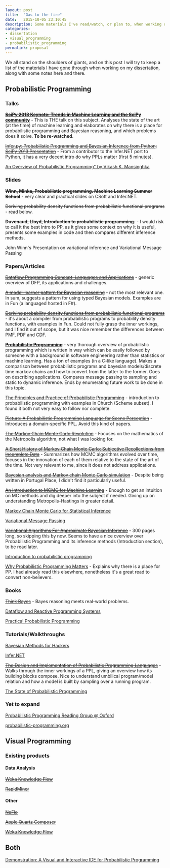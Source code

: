 ```yaml
---
layout: post
title:  "Gas to the fire"
date:   2015-10-05 23:10:45
description: Some materials I've read/watch, or plan to, when working on the dissertation.
categories:
- dissertation
- visual_programming
- probabilistic_programming
permalink: proposal
---
```


We all stand on the shoulders of giants, and on this post I will try to keep a list of the materials I have gone through when working on my dissertation, along with some notes here and there.

## Probabilistic Programming

### Talks

[**<s>SciPy 2013 Keynote: Trends in Machine Learning and the SciPy community</s>**](https://www.youtube.com/watch?v=S6IbD86Dbvc&index=1&list=PLWJTwh75g1Ve5pDq2OJ88o2j1tD-QtCum) - This is THE talk on this subject. Analyses the state of the art (at the time) of machine learning and elaborates on why there is a place for probabilistic programming and Bayesian reasoning, and which problems does it solve. **To be re-watched**.

[<s>Infer.py: Probabilistic Programming and Bayesian Inference from Python; SciPy 2013 Presentation</s>](https://www.youtube.com/watch?v=x2od7tsPjQE) - From a contributor to the Infer.NET port to Python, it has a very decent intro do why PPLs matter (first 5 minutes).

[An Overview of Probabilistic Programming" by Vikash K. Mansinghka](https://www.youtube.com/watch?v=-8QMqSWU76Q)

### Slides

**<s>Winn, Minka, Probabilistic programming. Machine Learning Summer School</s>** - very clear and practical slides on CSoft and Infer.NET.

<s>Deriving probability density functions from probabilistic functional programs</s> - read below.

**<s>Duvenaud, Lloyd, Introduction to probabilistic programming.</s>** - I would risk to call it the best intro to PP, as it gives some context on why it is useful, presents some examples in code and then compares different inference methods.

John Winn's Presentation on variational inference and Variational Message Passing

### Papers/Articles

[<s>Dataflow Programming Concept, Languages and Applications</s>](http://paginas.fe.up.pt/~prodei/dsie12/papers/paper_17.pdf) - generic overview of DFP, its applications and challenges.

[<s>A model-learner pattern for Bayesian reasoning</s>](http://research.microsoft.com/apps/pubs/default.aspx?id=173887) - not the most relevant one. In sum, suggests a pattern for using typed Bayesian models. Examples are in Fun (a languaged hosted in F#).

[<s>Deriving probability density functions from probabilistic functional programs</s>](http://research.microsoft.com/apps/pubs/default.aspx?id=189021) - it's about a compiler from probabilistic programs to probability density functions, with examples in Fun. Could not fully grasp the inner workings, and I find it out of scope, but it was nice remember the differences between PMF, PDF and CDF.

[**<s>Probabilistic Programming</s>**](http://msr-waypoint.com/pubs/208585/fose-icse2014.pdf) - very thorough overview of probabilistic programming which is written in way which can be easily followed by someone with a background in software engineering rather than statistics or machine learning. Has a ton of examples (in a C-like language). Makes a comparison between probabilistic programs and bayesian models/discrete time markov chains and how to convert from the latter to the former. Goes on describing applications. Compares message passing to sampling and static to dynamic inference. Ends by enumerating future work to be done in this topic.

[<s>The Principles and Practice of Probabilistic Programming</s>](https://web.stanford.edu/~ngoodman/papers/POPL2013-abstract.pdf) - introduction to probabilistic programming with examples in Church (Scheme subset). I found it both not very easy to follow nor complete.

[<s>Picture: A Probabilistic Programming Language for Scene Perception</s>](http://www.cv-foundation.org/openaccess/content_cvpr_2015/papers/Kulkarni_Picture_A_Probabilistic_2015_CVPR_paper.pdf) - Introduces a domain-specific PPL. Avoid this kind of papers.

[<s>The Markov Chain Monte Carlo Revolution</s>](http://math.uchicago.edu/~shmuel/Network-course-readings/MCMCRev.pdf) - Focuses on the mathematics of the Metropolis algorithm, not what I was looking for.

[<s>A Short History of Markov Chain Monte Carlo: Subjective Recollections from Incomplete Data</s>](http://arxiv.org/pdf/0808.2902.pdf) - Summarizes how MCMC algorithms evolved over time, focuses in the innovation of each of them relative to the state of the art of the time. Not very relevant to me, since it does not address applications.

[<s>Bayesian analysis and Markov chain Monte Carlo simulation</s>](https://www.jbs.cam.ac.uk/fileadmin/user_upload/research/workingpapers/wp0710.pdf) - Despite being written in Portugal Place, I didn't find it particularly useful.

[<s>An Introduction to MCMC for Machine Learning</s>](http://www.cs.ubc.ca/~arnaud/andrieu_defreitas_doucet_jordan_intromontecarlomachinelearning.pdf) - Enough to get an intuition on MC methods and dig deeper into the subject if needed. Giving up on understanding Metropolis-Hastings in greater detail.

[Markov Chain Monte Carlo for Statistical Inference](http://ecovision.mit.edu/~sai/12S990/besag.pdf)

[Variational Message Passing](http://www.johnwinn.org/Publications/papers/VMP2005.pdf)

[<s>Variational Algorithms For Approximate Bayesian Inference</s>](http://www.cse.buffalo.edu/faculty/mbeal/papers/beal03.pdf) - 300 pages long, so skipping this by now. Seems to have a nice overview over Probabilistic Programming and its inference methods (Introduction section), to be read later.

[Introduction to probabilistic programming](http://people.seas.harvard.edu/~dduvenaud/talks/probabilistic-programming-introduction.pdf)

[Why Probabilistic Programming Matters](https://plus.google.com/u/0/+BeauCronin/posts/KpeRdJKR6Z1) - Explains why there is a place for PP. I had already read this elsewhere, nonetheless it's a great read to convert non-believers.

### Books

[<s>Think Bayes</s>](http://www.greenteapress.com/thinkbayes/thinkbayes.pdf) - Bayes reasoning meets real-world problems.

[Dataflow and Reactive Programming Systems](https://deepfriedcode.com/books/darps.html)

[Practical Probabilistic Programming](https://manning.com/books/practical-probabilistic-programming)

### Tutorials/Walkthroughs

[Bayesian Methods for Hackers](https://github.com/CamDavidsonPilon/Probabilistic-Programming-and-Bayesian-Methods-for-Hackers)

[Infer.NET](http://research.microsoft.com/en-us/um/cambridge/projects/infernet/)

[<s>The Design and Implementation of Probabilistic Programming Languages</s>](http://dippl.org/) - Walks through the inner workings of a PPL, giving an overview how its building blocks compose. Nice to understand umbilical program/model relation and how a model is built by sampling over a running program.

[The State of Probabilistic Programming](https://moalquraishi.wordpress.com/2015/03/29/the-state-of-probabilistic-programming/comment-page-1/#comment-1450)

### Yet to expand

[Probabilistic Programming Reading Group @ Oxford](http://www.robots.ox.ac.uk/~perov/reading_groups/probprob2013/)

[probabilistic-programming.org](http://probabilistic-programming.org/research/)

## Visual Programming

### Existing products

#### Data Analysis
[<s>Weka Knowledge Flow</s>](https://www.youtube.com/watch?v=yCceL6YCMn4)

[<s>RapidMiner</s>](https://www.youtube.com/watch?v=lZho66YQEIM)

#### Other
[<s>NoFlo</s>](http://noflojs.org/)

[<s>Apple Quartz Composer</s>](https://en.wikipedia.org/wiki/Quartz_Composer)

[<s>Weka Knowledge Flow</s>](https://www.youtube.com/watch?v=yCceL6YCMn4)

## Both

[Demonstration: A Visual and Interactive IDE for Probabilistic Programming](https://old.nips.cc/Conferences/2014/Program/event.php?ID=4814)
